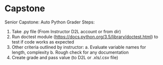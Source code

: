 # Capstone
Senior Capstone: Auto Python Grader
Steps:
  1. Take .py file (From Instructor D2L account or from dir)
  2. Run doctest module (https://docs.python.org/3.5/library/doctest.html) to test if code works as expected
  3. Other criteria outlined by instructor:
    a. Evaluate variable names for length, complexity
    b. Rough check for any documentation
  4. Create grade and pass value (to D2L or .xls/.csv file)
